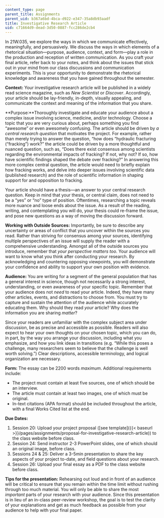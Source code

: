 ```yaml
---
content_type: page
parent_title: Assignments
parent_uid: b367a6bd-4bca-d922-e347-35a8db93aadf
title: Investigative Research Article
uid: c71664d9-dead-3d50-0887-fcc286de2cb4
---
```


In 21W.035, we explore the ways in which we communicate effectively, meaningfully, and persuasively. We discuss the ways in which elements of a rhetorical situation—purpose, audience, context, and form—play a role in the production and reception of written communication. As you craft your final article, refer back to your notes, and think about the issues that stick out in your mind from our class discussions and communication experiments. This is your opportunity to demonstrate the rhetorical knowledge and awareness that you have gained throughout the semester.

**Context:** Your investigative research article will be published in a widely read science magazine, such as _New Scientist_ or _Discover_. Accordingly, your article should be lay-friendly, in-depth, visually appealing, and communicate the context and meaning of the information that you share.

**Purpose:**Thoroughly investigate and educate your audience about a complex issue involving science, medicine, and/or technology. Choose a topic that you are very curious about, perhaps something you find “awesome” or even awesomely confusing. The article should be driven by _a central research question_ that motivates the project. For example, rather than merely trying to answer the question, “how does “hydraulic fracturing (“fracking”) work?” the article could be driven by a more thoughtful and nuanced question, such as, “Does there exist consensus among scientists regarding the environmental impacts of fracking? If not, why not? If so, how have scientific findings shaped the debate over fracking?” In answering this more complex central question, the article would need to briefly explain how fracking works, and delve into deeper issues involving scientific data (published research) and the role of scientific information in shaping support for and opposition to fracking.

Your article should have a thesis—an answer to your central research question. Keep in mind that your thesis, or central claim, does not need to be a “yes” or “no” type of position. Oftentimes, researching a topic reveals more nuance and loose ends about the issue. As a result of the reading, writing, and contemplating you will do, your thesis could re-frame the issue, and pose new questions as a way of moving the discussion forward.

**Working with Outside Sources:** Importantly, be sure to describe any uncertainty or areas of conflict that you uncover within the sources you read. Rather than striving for consensus among your sources, identifying multiple perspectives of an issue will supply the reader with a comprehensive understanding. Amongst all of the outside sources you introduce, remember that _your perspective matters too_. Your audience will want to know what you think after conducting your research. By acknowledging and countering opposing viewpoints, you will demonstrate your confidence and ability to support your own position with evidence.

**Audience:** You are writing for a segment of the general population that has a general interest in science, though not necessarily a strong interest, understanding, or even awareness of your specific topic. Remember that your audience does not _need_ to read your article. Indeed, they have many other articles, events, and distractions to choose from. You must try to capture and sustain the attention of the audience while accurately educating them. Why should they read _your_ article? Why does the information you are sharing _matter_?

Since your readers are unfamiliar with the complex subject area under discussion, be as precise and accessible as possible. Readers will also expect to hear your own thoughts on your chosen topic, which you can do, in part, by the way you arrange your discussion, including what you emphasize, and how you link ideas in transitions (e.g. “While this poses a challenge, many researchers seem to believe that the challenge is well worth solving.”) Clear descriptions, accessible terminology, and logical organization are necessary.

**Form:** The essay can be 2200 words _maximum_. Additional requirements include:

*   The project must contain at least five sources, one of which should be an interview.
*   The article must contain at least two images, one of which must be original.
*   In-text citations (APA format) should be included throughout the article, with a final Works Cited list at the end.

**Due Dates:**

1.  Session 20: Upload your project proposal ([see template]({{< baseurl >}}/pages/assignments/proposal-for-investigative-research-article)) to the class website before class.
2.  Session 24: Send instructor 2-3 PowerPoint slides, one of which should an original image, before class.
3.  Sessions 24 & 25: Deliver a 3-5min presentation to share the key aspects of your project to-date, and field questions about your research.
4.  Session 26: Upload your final essay as a PDF to the class website before class.

**Tips for the presentation:** Rehearsing out loud and in front of an audience will be critical to ensure that you remain within the time limit without rushing through too much material. You will only be able to share the most _important_ parts of your research with your audience. Since this presentation is in lieu of an in-class peer-review workshop, the goal is to test the clarity of your explanations and get as much feedback as possible from your audience to help with your final paper.